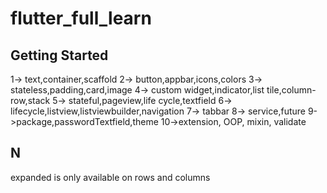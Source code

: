 # flutter_full_learn


## Getting Started

1-> text,container,scaffold
2-> button,appbar,icons,colors
3-> stateless,padding,card,image
4-> custom widget,indicator,list tile,column-row,stack
5-> stateful,pageview,life cycle,textfield
6-> lifecycle,listview,listviewbuilder,navigation
7-> tabbar
8-> service,future
9->package,passwordTextfield,theme
10->extension, OOP, mixin, validate

## N
expanded is only available on rows and columns

